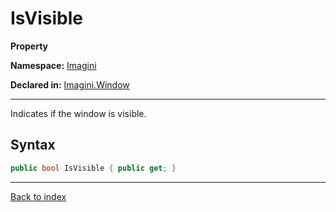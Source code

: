# IsVisible

**Property**

**Namespace:** [Imagini](Imagini.md)

**Declared in:** [Imagini.Window](Imagini.Window.md)

------



Indicates if the window is visible.


## Syntax

```csharp
public bool IsVisible { public get; }
```

------

[Back to index](index.md)